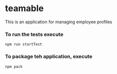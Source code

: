 # teamable
This is an application for managing employee profiles

### To run the tests execute

    npm run startTest

### To package teh application, execute

    npm pack